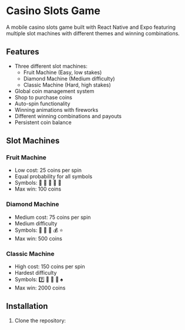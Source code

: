 # Casino Slots Game

A mobile casino slots game built with React Native and Expo featuring multiple slot machines with different themes and winning combinations.

## Features

- Three different slot machines:
  - Fruit Machine (Easy, low stakes)
  - Diamond Machine (Medium difficulty)
  - Classic Machine (Hard, high stakes)
- Global coin management system
- Shop to purchase coins
- Auto-spin functionality
- Winning animations with fireworks
- Different winning combinations and payouts
- Persistent coin balance

## Slot Machines

### Fruit Machine
- Low cost: 25 coins per spin
- Equal probability for all symbols
- Symbols: 🍎 🍌 🍇 🍋 🍒
- Max win: 100 coins

### Diamond Machine
- Medium cost: 75 coins per spin
- Medium difficulty
- Symbols: 💎 💍 👑 💰 ⭐
- Max win: 500 coins

### Classic Machine
- High cost: 150 coins per spin
- Hardest difficulty
- Symbols: 7️⃣ 👾 🎱 🎰 ♠️
- Max win: 2000 coins

## Installation

1. Clone the repository:
